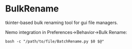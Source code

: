 # BulkRename

tkinter-based bulk renaming tool for gui file managers.

Nemo integration in Preferences->Behavior->Bulk Rename:

    bash -c "/path/to/file/BatchRename.py $0 $@"
